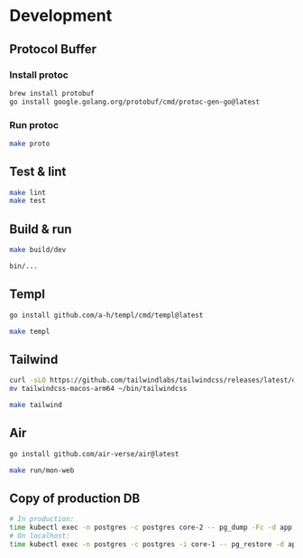 # Development

## Protocol Buffer

### Install protoc

```sh
brew install protobuf
go install google.golang.org/protobuf/cmd/protoc-gen-go@latest
```

### Run protoc

```sh
make proto
```

## Test & lint

```sh
make lint
make test
```

## Build & run

```sh
make build/dev

bin/...
```

## Templ

```sh
go install github.com/a-h/templ/cmd/templ@latest

make templ
```

## Tailwind

```sh
curl -sLO https://github.com/tailwindlabs/tailwindcss/releases/latest/download/tailwindcss-macos-arm64
mv tailwindcss-macos-arm64 ~/bin/tailwindcss

make tailwind
```

## Air

```sh
go install github.com/air-verse/air@latest

make run/mon-web
```


## Copy of production DB

```sh
# In production:
time kubectl exec -n postgres -c postgres core-2 -- pg_dump -Fc -d app > app.dump
# On localhost:
time kubectl exec -n postgres -c postgres -i core-1 -- pg_restore -d app1 --verbose < app.dump
```
